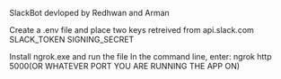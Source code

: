 SlackBot devloped by Redhwan and Arman

Create a .env file and place two keys retreived from api.slack.com
SLACK_TOKEN
SIGNING_SECRET

Install ngrok.exe and run the file
In the command line, enter: ngrok http 5000(OR WHATEVER PORT YOU ARE RUNNING THE APP ON)
